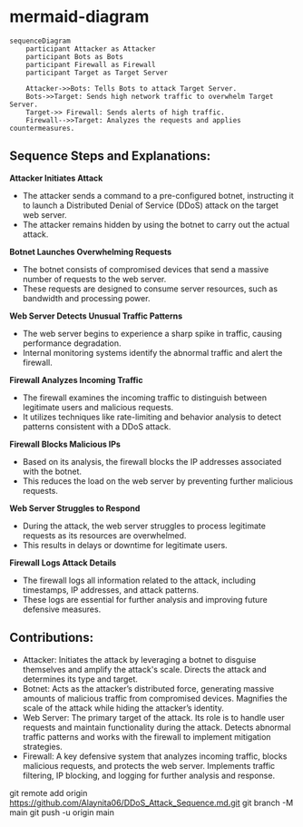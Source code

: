 # mermaid-diagram
```mermaid
sequenceDiagram
    participant Attacker as Attacker
    participant Bots as Bots
    participant Firewall as Firewall
    participant Target as Target Server
    
    Attacker->>Bots: Tells Bots to attack Target Server. 
    Bots->>Target: Sends high network traffic to overwhelm Target Server.
    Target->> Firewall: Sends alerts of high traffic.
    Firewall-->>Target: Analyzes the requests and applies countermeasures.

```

## Sequence Steps and Explanations:
**Attacker Initiates Attack**  
- The attacker sends a command to a pre-configured botnet, instructing it to launch a Distributed Denial of Service (DDoS) attack on the target web server.  
- The attacker remains hidden by using the botnet to carry out the actual attack.

**Botnet Launches Overwhelming Requests**  
   - The botnet consists of compromised devices that send a massive number of requests to the web server.  
   - These requests are designed to consume server resources, such as bandwidth and processing power.

**Web Server Detects Unusual Traffic Patterns**  
   - The web server begins to experience a sharp spike in traffic, causing performance degradation.  
   - Internal monitoring systems identify the abnormal traffic and alert the firewall.

**Firewall Analyzes Incoming Traffic**  
   - The firewall examines the incoming traffic to distinguish between legitimate users and malicious requests.  
   - It utilizes techniques like rate-limiting and behavior analysis to detect patterns consistent with a DDoS attack.

**Firewall Blocks Malicious IPs**  
   - Based on its analysis, the firewall blocks the IP addresses associated with the botnet.  
   - This reduces the load on the web server by preventing further malicious requests.

**Web Server Struggles to Respond**  
   - During the attack, the web server struggles to process legitimate requests as its resources are overwhelmed.  
   - This results in delays or downtime for legitimate users.

**Firewall Logs Attack Details**  
   - The firewall logs all information related to the attack, including timestamps, IP addresses, and attack patterns.  
   - These logs are essential for further analysis and improving future defensive measures.


## Contributions:
* Attacker: Initiates the attack by leveraging a botnet to disguise themselves and amplify the attack's scale. Directs the attack and determines its type and target.
* Botnet: Acts as the attacker’s distributed force, generating massive amounts of malicious traffic from compromised devices. Magnifies the scale of the attack while hiding the attacker’s identity.
* Web Server: The primary target of the attack. Its role is to handle user requests and maintain functionality during the attack. Detects abnormal traffic patterns and works with the firewall to implement mitigation strategies.
* Firewall: A key defensive system that analyzes incoming traffic, blocks malicious requests, and protects the web server. Implements traffic filtering, IP blocking, and logging for further analysis and response.



git remote add origin https://github.com/Alaynita06/DDoS_Attack_Sequence.md.git
git branch -M main
git push -u origin main



